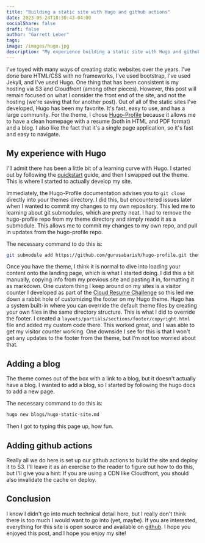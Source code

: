 ```yaml
---
title: "Building a static site with Hugo and github actions"
date: 2023-05-24T18:30:43-04:00
socialShare: false
draft: false
author: "Garrett Leber"
tags:
image: /images/hugo.jpg
description: "My experience building a static site with Hugo and github actions"
---
```


I've toyed with many ways of creating static websites over the years. I've done bare HTML/CSS with no frameworks, I've used bootstrap, I've used Jekyll, and I've used Hugo. One thing that has been consistent is my hosting via S3 and Cloudfront (among other pieces). However, this post will remain focused on what I consider the front end of the site, and not the hosting (we're saving that for another post). Out of all of the static sites I've developed, Hugo has been my favorite. It's fast, easy to use, and has a large community. For the theme, I chose [Hugo-Profile](https://github.com/gurusabarish/hugo-profile) because it allows me to have a clean homepage with a resume (both in HTML and PDF format) and a blog. I also like the fact that it's a single page application, so it's fast and easy to navigate.

## My experience with Hugo

I'll admit there has been a little bit of a learning curve with Hugo. I started out by following the [quickstart](https://gohugo.io/getting-started/quick-start/) guide, and then I swapped out the theme. This is where I started to actually develop my site.

Immediately, the Hugo-Profile documentation advises you to `git clone` directly into your themes directory. I did this, but encountered issues later when I wanted to commit my changes to my own repository. This led me to learning about git submodules, which are pretty neat. I had to remove the hugo-profile repo from my theme directory and simply readd it as a submodule. This allows me to commit my changes to my own repo, and pull in updates from the hugo-profile repo.

The necessary command to do this is:

```bash
git submodule add https://github.com/gurusabarish/hugo-profile.git themes/hugo-profile
```

Once you have the theme, I think it is normal to dive into loading your content onto the landing page, which is what I started doing. I did this a bit manually, copying info from my previous site and pasting it in, formatting it as markdown. One custom thing I keep around on my sites is a visitor counter I developed as part of the [Cloud Resume Challenge](https://cloudresumechallenge.dev/) so this led me down a rabbit hole of customizing the footer on my Hugo theme. Hugo has a system built-in where you can override the default theme files by creating your own files in the same directory structure. This is what I did to override the footer. I created a `layouts/partials/sections/footer/copyright.html` file and added my custom code there. This worked great, and I was able to get my visitor counter working. One downside I see for this is that I won't get any updates to the footer from the theme, but I'm not too worried about that.

## Adding a blog

The theme comes out of the box with a link to a blog, but it doesn't actually have a blog. I wanted to add a blog, so I started by following the hugo docs to add a new page.

The necessary command to do this is:

```bash
hugo new blogs/hugo-static-site.md
```

Then I got to typing this page up, how fun.

## Adding github actions

Really all we do here is set up our github actions to build the site and deploy it to S3. I'll leave it as an exercise to the reader to figure out how to do this, but I'll give you a hint: If you are using a CDN like Cloudfront, you should also invalidate the cache on deploy.

## Conclusion

I know I didn't go into much technical detail here, but I really don't think there is too much I would want to go into (yet, maybe). If you are interested, everything for this site is open source and available on [github](https://github.com/lebergarrett/lebergarrett.com-frontend). I hope you enjoyed this post, and I hope you enjoy my site!

